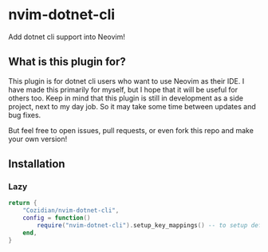 # nvim-dotnet-cli

Add dotnet cli support into Neovim!

## What is this plugin for?

This plugin is for dotnet cli users who want to use Neovim as their IDE.
I have made this primarily for myself, but I hope that it will be useful for others too. Keep in mind that this plugin is still in development as a side project, next to my day job. So it may take some time between updates and bug fixes.

But feel free to open issues, pull requests, or even fork this repo and
make your own version!

## Installation

### Lazy

```lua
return {
    "Cozidian/nvim-dotnet-cli",
    config = function()
        require("nvim-dotnet-cli").setup_key_mappings() -- to setup default key mappings
    end,
}
```
